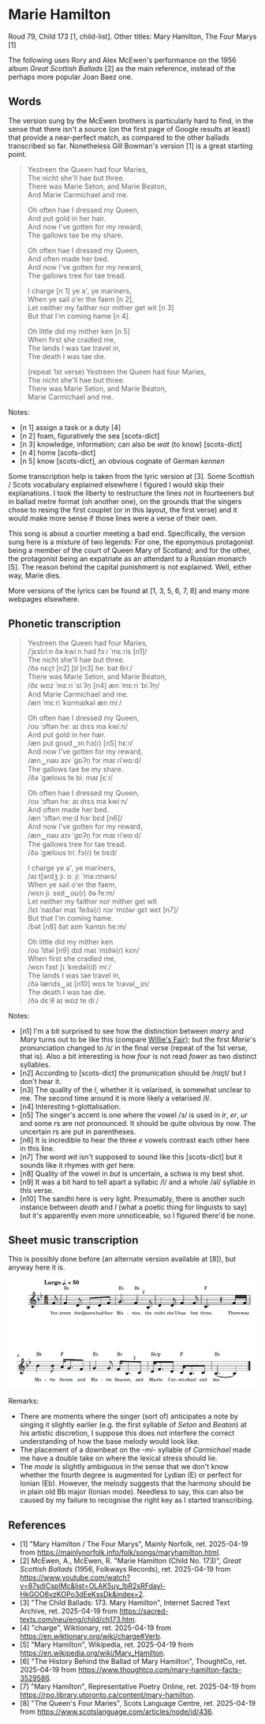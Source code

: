 # Marie Hamilton
Roud 79, Child 173 [1, child-list]. Other titles: Mary Hamilton, The Four Marys [1]

The following uses Rory and Alex McEwen's performance on the 1956 album *Great Scottish Ballads* [2] as the main reference, instead of the perhaps more popular Joan Baez one.

## Words
The version sung by the McEwen brothers is particularly hard to find, in the sense that there isn't a source (on the first page of Google results at least) that provide a near-perfect match, as compared to the other ballads transcribed so far. Nonetheless Gill Bowman's version [1] is a great starting point.

> Yestreen the Queen had four Maries,  
> The nicht she'll hae but three.  
> There was Marie Seton, and Marie Beaton,  
> And Marie Carmichael and me.  
>
> Oh often hae I dressed my Queen,  
> And put gold in her hair.  
> And now I've gotten for my reward,   
> The gallows tae be my share.  
>
> Oh often hae I dressed my Queen,  
> And often made her bed.  
> And now I've gotten for my reward,   
> The gallows tree for tae tread.  
>
> I charge [n 1] ye a', ye mariners,  
> When ye sail o'er the faem [n 2],  
> Let neither my faither nor mither get wit [n 3]  
> But that I'm coming hame [n 4].  
>
> Oh little did my mither ken [n 5]  
> When first she cradled me,  
> The lands I was tae travel in,  
> The death I was tae die.  
>
> (repeat 1st verse)
> Yestreen the Queen had four Maries,  
> The nicht she'll hae but three.  
> There was Marie Seton, and Marie Beaton,  
> Marie Carmichael and me.  

Notes:
- [n 1] assign a task or a duty [4]
- [n 2] foam, figuratively the sea [scots-dict]
- [n 3] knowledge, information; can also be *wat* (to know) [scots-dict]
- [n 4] home [scots-dict]
- [n 5] know [scots-dict], an obvious cognate of German *kennen*

Some transcription help is taken from the lyric version at [3]. Some Scottish / Scots vocabulary explained elsewhere I figured I would skip their explanations. I took the liberty to restructure the lines not in fourteeners but in ballad metre format (oh another one), on the grounds that the singers chose to resing the first couplet (or in this layout, the first verse) and it would make more sense if those lines were a verse of their own.

This song is about a courtier meeting a bad end. Specifically, the version sung here is a mixture of two legends: For one, the eponymous protagonist being a member of the court of Queen Mary of Scotland; and for the other, the protagonist being an expatriate as an attendant to a Russian monarch [5]. The reason behind the capital punishment is not explained. Well, either way, Marie dies.

More versions of the lyrics can be found at [1, 3, 5, 6, 7, 8] and many more webpages elsewhere.

## Phonetic transcription

> Yestreen the Queen had four Maries,  
> /ˈjɛstɾiːn ðə kwiːn had fɔːɾ ˈmɛːɾis [n1]/  
> The nicht she'll hae but three.  
> /ðə nɛçt [n2] ʃɪl [n3] heː bət θɾiː/  
> There was Marie Seton, and Marie Beaton,  
> /ðɛ wɒz ˈmɛːri ˈsiːʔn̩ [n4] æn ˈmɛːri ˈbiːʔn̩/  
> And Marie Carmichael and me.  
> /æn ˈmɛːri ˈkɑɾmaɪkəl æn miː/  
>
> Oh often hae I dressed my Queen,  
> /oʊ ˈɔftən heː aɪ dɾɛs ma kwiːn/  
> And put gold in her hair.  
> /æn put goʊd‿ɪn hɜ(ɾ) [n5] hɛːɾ/  
> And now I've gotten for my reward,   
> /æn‿naʊ aɪv ˈgɒʔn̩ fɔɾ maɪ ɾiˈwɒːd/  
> The gallows tae be my share.  
> /ðə ˈgæloʊs te biː maɪ ʃɛːɾ/  
>
> Oh often hae I dressed my Queen,  
> /oʊ ˈɔftən heː aɪ dɾɛs ma kwiːn/  
> And often made her bed.  
> /æn ˈɔftən meːd hɜɾ bɛd [n6]/  
> And now I've gotten for my reward,   
> /æn‿naʊ aɪv ˈgɒʔn̩ fɔɾ maɪ ɾiˈwɒːd/  
> The gallows tree for tae tread.  
> /ðə ˈgæloʊs tɾiː fɔ(ɾ) te tɾɛd/  
>
> I charge ye a', ye mariners,  
> /aɪ tʃaɾdʒ jiː ɒː jiː ˈmaːɾɪnəɾs/  
> When ye sail o'er the faem,  
> /wɛn jiː seɪɫ‿oʊ(ɾ) ðə feːm/  
> Let neither my faither nor mither get wit  
> /lɛt ˈnaɪðəɾ maɪ ˈfeðə(ɾ) nɔɾ ˈmɪðəɾ gɛt wɛt [n7]/  
> But that I'm coming hame.  
> /bət [n8] ðat aɪm ˈkamɪn heːm/  
>
> Oh little did my mither ken  
> /oʊ ˈlɪtəl [n9] dɪd maɪ ˈmɪðə(ɾ) kɛn/  
> When first she cradled me,  
> /wɛn fɜst ʃɪ ˈkɾedəl(d) miː/  
> The lands I was tae travel in,  
> /ðə lænds‿aɪ [n10] wɒs te ˈtɾavəl‿ɪn/  
> The death I was tae die.  
> /ðə dɛːθ aɪ wɒz te diː/  

Notes:
- [n1] I'm a bit surprised to see how the distinction between *marry* and *Mary* turns out to be like this (compare [Willie's Fair](./willies-fair.md)); but the first *Marie*'s pronunciation changed to /ɪ/ in the final verse (repeat of the 1st verse, that is). Also a bit interesting is how *four* is not read *fower* as two distinct syllables.
- [n2] According to [scots-dict] the pronunication should be /nɪçt/ but I don't hear it.
- [n3] The quality of the *l*, whether it is velarised, is somewhat unclear to me. The second time around it is more likely a velarised /ɫ/.
- [n4] Interesting t-glottalisation.
- [n5] The singer's accent is one where the vowel /ɜ/ is used in *ir*, *er*, *ur* and some *r*s are not pronounced. It should be quite obvious by now. The uncertain *r*s are put in parentheses.
- [n6] It is incredible to hear the three *e* vowels contrast each other here in this line.
- [n7] The word *wit* isn't supposed to sound like this [scots-dict] but it sounds like it rhymes with *get* here.
- [n8] Quality of the vowel in *but* is uncertain, a schwa is my best shot.
- [n9] It was a bit hard to tell apart a syllabic /l/ and a whole /əl/ syllable in this verse.
- [n10] The sandhi here is very light. Presumably, there is another such instance between *death* and *I* (what a poetic thing for linguists to say) but it's apparently even more unnoticeable, so I figured there'd be none.

## Sheet music transcription

This is possibly done before (an alternate version available at [8]), but anyway here it is.

![image](./music/Marie%20Hamilton.png)

Remarks:
- There are moments where the singer (sort of) anticipates a note by singing it slightly earlier (e.g. the first syllable of *Seton* and *Beaton*) at his artistic discretion, I suppose this does not interfere the correct understanding of how the base melody would look like.
- The placement of a downbeat on the *-mi-* syllable of *Carmichael* made me have a double take on where the lexical stress should lie.
- The *mode* is slightly ambiguous in the sense that we don't know whether the fourth degree is augmented for Lydian (E) or perfect for Ionian (Eb). However, the melody suggests that the harmony should be in plain old Bb major (Ionian mode). Needless to say, this can also be caused by my failure to recognise the right key as I started transcribing.

## References

- [1] "Mary Hamilton / The Four Marys", Mainly Norfolk, ret. 2025-04-19 from https://mainlynorfolk.info/folk/songs/maryhamilton.html.
- [2] McEwen, A., McEwen, R. "Marie Hamilton (Child No. 173)", *Great Scottish Ballads* (1956, Folkways Records), ret. 2025-04-19 from https://www.youtube.com/watch?v=87sdjCspIMc&list=OLAK5uy_lbR2sRFdayl-HkGOO6vzKOPo3dEeKssDk&index=2.
- [3] "The Child Ballads: 173. Mary Hamilton", Internet Sacred Text Archive, ret. 2025-04-19 from https://sacred-texts.com/neu/eng/child/ch173.htm.
- [4] "charge", Wiktionary, ret. 2025-04-19 from https://en.wiktionary.org/wiki/charge#Verb.
- [5] "Mary Hamilton", Wikipedia, ret. 2025-04-19 from https://en.wikipedia.org/wiki/Mary_Hamilton.
- [6] "The History Behind the Ballad of Mary Hamilton", ThoughtCo, ret. 2025-04-19 from https://www.thoughtco.com/mary-hamilton-facts-3529586.
- [7] "Mary Hamilton", Representative Poetry Online, ret. 2025-04-19 from https://rpo.library.utoronto.ca/content/mary-hamilton.
- [8] "The Queen's Four Maries", Scots Language Centre, ret. 2025-04-19 from https://www.scotslanguage.com/articles/node/id/436.

